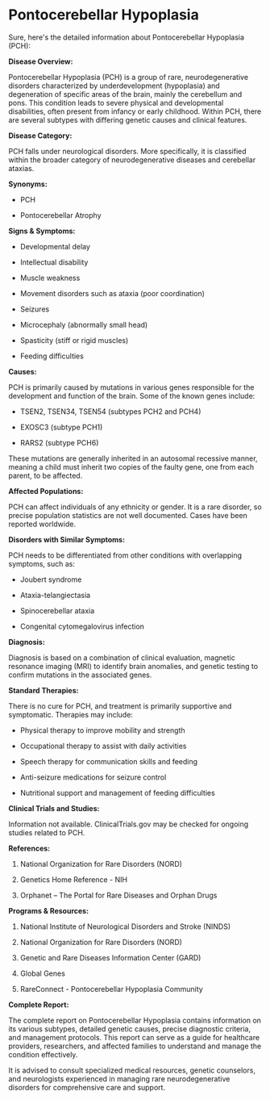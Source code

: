 # Pontocerebellar Hypoplasia
Sure, here's the detailed information about Pontocerebellar Hypoplasia (PCH):

**Disease Overview:**
Pontocerebellar Hypoplasia (PCH) is a group of rare, neurodegenerative disorders characterized by underdevelopment (hypoplasia) and degeneration of specific areas of the brain, mainly the cerebellum and pons. This condition leads to severe physical and developmental disabilities, often present from infancy or early childhood. Within PCH, there are several subtypes with differing genetic causes and clinical features.

**Disease Category:**
PCH falls under neurological disorders. More specifically, it is classified within the broader category of neurodegenerative diseases and cerebellar ataxias.

**Synonyms:**
- PCH
- Pontocerebellar Atrophy

**Signs & Symptoms:**
- Developmental delay
- Intellectual disability 
- Muscle weakness
- Movement disorders such as ataxia (poor coordination)
- Seizures
- Microcephaly (abnormally small head)
- Spasticity (stiff or rigid muscles)
- Feeding difficulties

**Causes:**
PCH is primarily caused by mutations in various genes responsible for the development and function of the brain. Some of the known genes include:
- TSEN2, TSEN34, TSEN54 (subtypes PCH2 and PCH4)
- EXOSC3 (subtype PCH1)
- RARS2 (subtype PCH6)

These mutations are generally inherited in an autosomal recessive manner, meaning a child must inherit two copies of the faulty gene, one from each parent, to be affected.

**Affected Populations:**
PCH can affect individuals of any ethnicity or gender. It is a rare disorder, so precise population statistics are not well documented. Cases have been reported worldwide.

**Disorders with Similar Symptoms:**
PCH needs to be differentiated from other conditions with overlapping symptoms, such as:
- Joubert syndrome
- Ataxia-telangiectasia
- Spinocerebellar ataxia
- Congenital cytomegalovirus infection

**Diagnosis:**
Diagnosis is based on a combination of clinical evaluation, magnetic resonance imaging (MRI) to identify brain anomalies, and genetic testing to confirm mutations in the associated genes. 

**Standard Therapies:**
There is no cure for PCH, and treatment is primarily supportive and symptomatic. Therapies may include:
- Physical therapy to improve mobility and strength
- Occupational therapy to assist with daily activities
- Speech therapy for communication skills and feeding
- Anti-seizure medications for seizure control
- Nutritional support and management of feeding difficulties

**Clinical Trials and Studies:**
Information not available. ClinicalTrials.gov may be checked for ongoing studies related to PCH.

**References:**
1. National Organization for Rare Disorders (NORD)
2. Genetics Home Reference - NIH
3. Orphanet – The Portal for Rare Diseases and Orphan Drugs

**Programs & Resources:**
1. National Institute of Neurological Disorders and Stroke (NINDS)
2. National Organization for Rare Disorders (NORD)
3. Genetic and Rare Diseases Information Center (GARD)
4. Global Genes
5. RareConnect - Pontocerebellar Hypoplasia Community

**Complete Report:**
The complete report on Pontocerebellar Hypoplasia contains information on its various subtypes, detailed genetic causes, precise diagnostic criteria, and management protocols. This report can serve as a guide for healthcare providers, researchers, and affected families to understand and manage the condition effectively.

It is advised to consult specialized medical resources, genetic counselors, and neurologists experienced in managing rare neurodegenerative disorders for comprehensive care and support.
